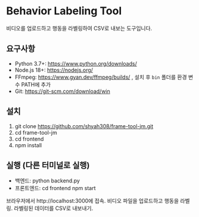 # Behavior Labeling Tool
비디오를 업로드하고 행동을 라벨링하여 CSV로 내보는 도구입니다.

## 요구사항
- Python 3.7+: https://www.python.org/downloads/
- Node.js 18+: https://nodejs.org/
- FFmpeg: https://www.gyan.dev/ffmpeg/builds/ , 설치 후 `bin` 폴더를 환경 변수 PATH에 추가
- Git: https://git-scm.com/download/win

## 설치
1. git clone https://github.com/shyah308/frame-tool-jm.git
2. cd frame-tool-jm
3. cd frontend
4. npm install

## 실행 (다른 터미널로 실행)
- 백엔드:
    python backend.py
- 프론트엔드:
    cd frontend
    npm start

브라우저에서 http://localhost:3000에 접속.
비디오 파일을 업로드하고 행동을 라벨링.
라벨링된 데이터를 CSV로 내보내기.
